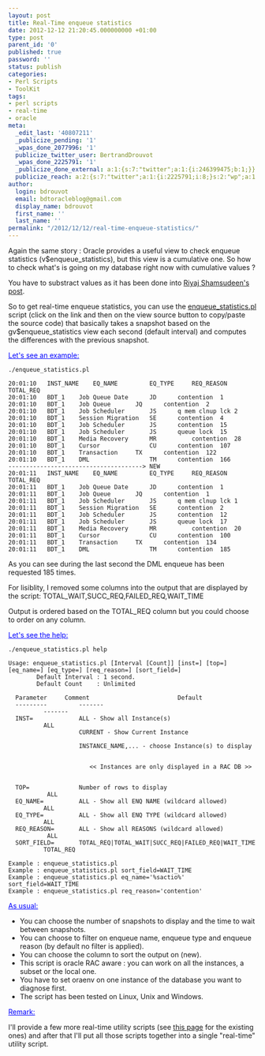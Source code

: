 ```yaml
---
layout: post
title: Real-Time enqueue statistics
date: 2012-12-12 21:20:45.000000000 +01:00
type: post
parent_id: '0'
published: true
password: ''
status: publish
categories:
- Perl Scripts
- ToolKit
tags:
- perl scripts
- real-time
- oracle
meta:
  _edit_last: '40807211'
  _publicize_pending: '1'
  _wpas_done_2077996: '1'
  publicize_twitter_user: BertrandDrouvot
  _wpas_done_2225791: '1'
  _publicize_done_external: a:1:{s:7:"twitter";a:1:{i:246399475;b:1;}}
  publicize_reach: a:2:{s:7:"twitter";a:1:{i:2225791;i:8;}s:2:"wp";a:1:{i:0;i:5;}}
author:
  login: bdrouvot
  email: bdtoracleblog@gmail.com
  display_name: bdrouvot
  first_name: ''
  last_name: ''
permalink: "/2012/12/12/real-time-enqueue-statistics/"
---
```


Again the same story : Oracle provides a useful view to check enqueue statistics (v$enqueue\_statistics), but this view is a cumulative one. So how to check what's is going on my database right now with cumulative values ?

You have to substract values as it has been done into [Riyaj Shamsudeen's post](http://www.pythian.com/news/1008/resolving-hw-enqueue-contention/).

So to get real-time enqueue statistics, you can use the [enqueue\_statistics.pl](http://bdrouvot.wordpress.com/enqueue_statistics/ "enqueue_statistics") script (click on the link and then on the view source button to copy/paste the source code) that basically takes a snapshot based on the gv$enqueue\_statistics view each second (default interval) and computes the differences with the previous snapshot.

<span style="text-decoration:underline;"><span style="color:#0000ff;text-decoration:underline;">Let's see an example:</span></span>

    ./enqueue_statistics.pl

    20:01:10   INST_NAME    EQ_NAME         EQ_TYPE     REQ_REASON  TOTAL_REQ 
    20:01:10   BDT_1    Job Queue Date      JD      contention  1
    20:01:10   BDT_1    Job Queue       JQ      contention  2 
    20:01:10   BDT_1    Job Scheduler       JS      q mem clnup lck 2
    20:01:10   BDT_1    Session Migration   SE      contention  4
    20:01:10   BDT_1    Job Scheduler       JS      contention  15
    20:01:10   BDT_1    Job Scheduler       JS      queue lock  15 
    20:01:10   BDT_1    Media Recovery      MR          contention  28    
    20:01:10   BDT_1    Cursor              CU      contention  107   
    20:01:10   BDT_1    Transaction     TX      contention  122
    20:01:10   BDT_1    DML                 TM      contention  166
    --------------------------------------> NEW
    20:01:11   INST_NAME    EQ_NAME         EQ_TYPE     REQ_REASON  TOTAL_REQ 
    20:01:11   BDT_1    Job Queue Date      JD      contention  1
    20:01:11   BDT_1    Job Queue       JQ      contention  1
    20:01:11   BDT_1    Job Scheduler       JS      q mem clnup lck 1
    20:01:11   BDT_1    Session Migration   SE      contention  2
    20:01:11   BDT_1    Job Scheduler       JS      contention  12
    20:01:11   BDT_1    Job Scheduler       JS      queue lock  17 
    20:01:11   BDT_1    Media Recovery      MR          contention  20    
    20:01:11   BDT_1    Cursor              CU      contention  100   
    20:01:11   BDT_1    Transaction     TX      contention  134
    20:01:11   BDT_1    DML                 TM      contention  185

As you can see during the last second the DML enqueue has been requested 185 times.

For lisiblity, I removed some columns into the output that are displayed by the script: TOTAL\_WAIT,SUCC\_REQ,FAILED\_REQ,WAIT\_TIME

Output is ordered based on the TOTAL\_REQ column but you could choose to order on any column.

<span style="text-decoration:underline;color:#0000ff;">Let's see the help:</span>

    ./enqueue_statistics.pl help                   

    Usage: enqueue_statistics.pl [Interval [Count]] [inst=] [top=] [eq_name=] [eq_type=] [req_reason=] [sort_field=]
            Default Interval : 1 second.
            Default Count    : Unlimited

      Parameter     Comment                         Default    
      ---------         -------                                                     -------    
      INST=             ALL - Show all Instance(s)                                   ALL        
                        CURRENT - Show Current Instance                                         
                        INSTANCE_NAME,... - choose Instance(s) to display                       

                           << Instances are only displayed in a RAC DB >>                       

      TOP=              Number of rows to display                                    ALL        
      EQ_NAME=          ALL - Show all ENQ NAME (wildcard allowed)                   ALL        
      EQ_TYPE=          ALL - Show all ENQ TYPE (wildcard allowed)                   ALL        
      REQ_REASON=       ALL - Show all REASONS (wildcard allowed)                    ALL        
      SORT_FIELD=       TOTAL_REQ|TOTAL_WAIT|SUCC_REQ|FAILED_REQ|WAIT_TIME           TOTAL_REQ  

    Example : enqueue_statistics.pl
    Example : enqueue_statistics.pl sort_field=WAIT_TIME
    Example : enqueue_statistics.pl eq_name='%sactio%' sort_field=WAIT_TIME
    Example : enqueue_statistics.pl req_reason='contention'

<span style="text-decoration:underline;"><span style="color:#0000ff;text-decoration:underline;">As usual:</span></span>

-   You can choose the number of snapshots to display and the time to wait between snapshots.
-   You can choose to filter on enqueue name, enqueue type and enqueue reason (by default no filter is applied).
-   You can choose the column to sort the output on (new).
-   This script is oracle RAC aware : you can work on all the instances, a subset or the local one.
-   You have to set oraenv on one instance of the database you want to diagnose first.
-   The script has been tested on Linux, Unix and Windows.

<span style="text-decoration:underline;color:#0000ff;">Remark:</span>

I'll provide a few more real-time utility scripts (see [this page](http://bdrouvot.wordpress.com/perl-scripts-2/ "Perl Scripts") for the existing ones) and after that I'll put all those scripts together into a single "real-time" utility script.
